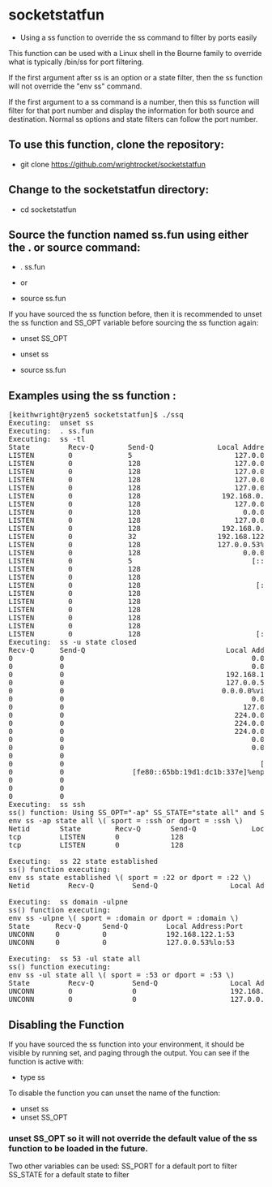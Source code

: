# socketstatfun

* Using a ss function to override the ss command to filter by ports easily

This function can be used with a Linux shell in the Bourne family to override what is typically /bin/ss for port filtering.

If the first argument after ss is an option or a state filter, then the ss function will not override the "env ss" command.

If the first argument to a ss command is a number, then this ss function will filter for that port number and display the
information for both source and destination. Normal ss options and state filters can follow the port number.

## To use this function, clone the repository:

* git clone https://github.com/wrightrocket/socketstatfun

## Change to the socketstatfun directory:

* cd socketstatfun

## Source the function named ss.fun using either the . or source command:

* . ss.fun
 
* or 

* source ss.fun

If you have sourced the ss function before, then it is recommended to unset the ss function and SS_OPT variable before sourcing the ss function again:

* unset SS_OPT

* unset ss

* source ss.fun


## Examples using the ss function :
<pre>[keithwright@ryzen5 socketstatfun]$ ./ssq
Executing:  unset ss
Executing:  . ss.fun
Executing:  ss -tl
State         Recv-Q        Send-Q               Local Address:Port                       Peer Address:Port       
LISTEN        0             5                        127.0.0.1:ipp                             0.0.0.0:*          
LISTEN        0             128                      127.0.0.1:44261                           0.0.0.0:*          
LISTEN        0             128                      127.0.0.1:10248                           0.0.0.0:*          
LISTEN        0             128                      127.0.0.1:10249                           0.0.0.0:*          
LISTEN        0             128                      127.0.0.1:10251                           0.0.0.0:*          
LISTEN        0             128                   192.168.0.29:etcd-client                     0.0.0.0:*          
LISTEN        0             128                      127.0.0.1:etcd-client                     0.0.0.0:*          
LISTEN        0             128                        0.0.0.0:hostmon                         0.0.0.0:*          
LISTEN        0             128                      127.0.0.1:apollo-relay                    0.0.0.0:*          
LISTEN        0             128                   192.168.0.29:etcd-server                     0.0.0.0:*          
LISTEN        0             32                   192.168.122.1:domain                          0.0.0.0:*          
LISTEN        0             128                  127.0.0.53%lo:domain                          0.0.0.0:*          
LISTEN        0             128                        0.0.0.0:ssh                             0.0.0.0:*          
LISTEN        0             5                            [::1]:ipp                                [::]:*          
LISTEN        0             128                              *:10250                                 *:*          
LISTEN        0             128                              *:sun-sr-https                          *:*          
LISTEN        0             128                           [::]:hostmon                            [::]:*          
LISTEN        0             128                              *:10255                                 *:*          
LISTEN        0             128                              *:10256                                 *:*          
LISTEN        0             128                              *:http                                  *:*          
LISTEN        0             128                              *:10257                                 *:*          
LISTEN        0             128                              *:10259                                 *:*          
LISTEN        0             128                           [::]:ssh                                [::]:*          
Executing:  ss -u state closed
Recv-Q      Send-Q                                 Local Address:Port                      Peer Address:Port      
0           0                                            0.0.0.0:39873                          0.0.0.0:*         
0           0                                            0.0.0.0:48111                          0.0.0.0:*         
0           0                                      192.168.122.1:domain                         0.0.0.0:*         
0           0                                      127.0.0.53%lo:domain                         0.0.0.0:*         
0           0                                     0.0.0.0%virbr0:bootps                         0.0.0.0:*         
0           0                                            0.0.0.0:bootpc                         0.0.0.0:*         
0           0                                          127.0.0.1:323                            0.0.0.0:*         
0           0                                        224.0.0.251:mdns                           0.0.0.0:*         
0           0                                        224.0.0.251:mdns                           0.0.0.0:*         
0           0                                        224.0.0.251:mdns                           0.0.0.0:*         
0           0                                            0.0.0.0:mdns                           0.0.0.0:*         
0           0                                            0.0.0.0:hostmon                        0.0.0.0:*         
0           0                                               [::]:48494                             [::]:*         
0           0                                              [::1]:323                               [::]:*         
0           0                [fe80::65bb:19d1:dc1b:337e]%enp24s0:dhcpv6-client                     [::]:*         
0           0                                               [::]:mdns                              [::]:*         
0           0                                               [::]:hostmon                           [::]:*         
0           0                                                  *:54961                                *:*         
Executing:  ss ssh
ss() function: Using SS_OPT=&quot;-ap&quot; SS_STATE=&quot;state all&quot; and SS_PORT=&quot;ssh&quot; and executing:
env ss -ap state all \( sport = :ssh or dport = :ssh \)
Netid       State        Recv-Q       Send-Q             Local Address:Port               Peer Address:Port       
tcp         LISTEN       0            128                      0.0.0.0:ssh                     0.0.0.0:*          
tcp         LISTEN       0            128                         [::]:ssh                        [::]:*          

Executing:  ss 22 state established
ss() function executing:
env ss state established \( sport = :22 or dport = :22 \)
Netid         Recv-Q         Send-Q                 Local Address:Port                  Peer Address:Port         

Executing:  ss domain -ulpne
ss() function executing:
env ss -ulpne \( sport = :domain or dport = :domain \)
State      Recv-Q     Send-Q         Local Address:Port           Peer Address:Port                               
UNCONN     0          0              192.168.122.1:53                  0.0.0.0:*         ino:45888 sk:52d &lt;-&gt;     
UNCONN     0          0              127.0.0.53%lo:53                  0.0.0.0:*         uid:193 ino:37407 sk:52e &lt;-&gt;

Executing:  ss 53 -ul state all
ss() function executing:
env ss -ul state all \( sport = :53 or dport = :53 \)
State         Recv-Q         Send-Q                 Local Address:Port                   Peer Address:Port        
UNCONN        0              0                      192.168.122.1:domain                      0.0.0.0:*           
UNCONN        0              0                      127.0.0.53%lo:domain                      0.0.0.0:*    </pre>

## Disabling the Function
If you have sourced the ss function into your environment, it should be visible by running set, and paging through the output. You can see if the function is active with:

* type ss

To disable the function you can unset the name of the function:

* unset ss
* unset SS_OPT 

### unset SS_OPT so it will not override the default value of the ss function to be loaded in the future.

Two other variables can be used:
SS_PORT for a default port to filter
SS_STATE for a default state to filter



